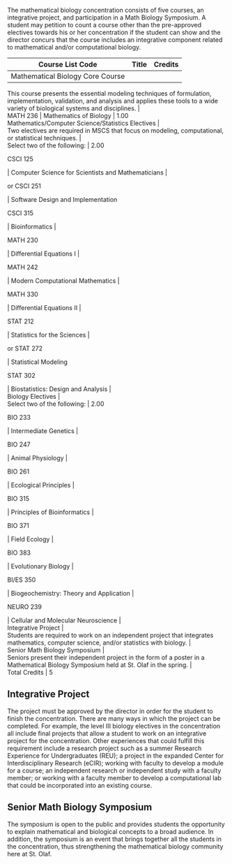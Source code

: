 The mathematical biology concentration consists of five courses, an
integrative project, and participation in a Math Biology Symposium. A student
may petition to count a course other than the pre-approved electives towards
his or her concentration if the student can show and the director concurs that
the course includes an integrative component related to mathematical and/or
computational biology.

Course List  Code  |  Title  |  Credits  
---|---|---  
Mathematical Biology Core Course  |  
This course presents the essential modeling techniques of formulation,
implementation, validation, and analysis and applies these tools to a wide
variety of biological systems and disciplines.  |  
MATH 236  |  Mathematics of Biology  |  1.00  
Mathematics/Computer Science/Statistics Electives  |  
Two electives are required in MSCS that focus on modeling, computational, or
statistical techniques.  |  
Select two of the following:  |  2.00  
  
CSCI 125

|  Computer Science for Scientists and Mathematicians  |  
  
or CSCI 251

|  Software Design and Implementation  
  
CSCI 315

|  Bioinformatics  |  
  
MATH 230

|  Differential Equations I  |  
  
MATH 242

|  Modern Computational Mathematics  |  
  
MATH 330

|  Differential Equations II  |  
  
STAT 212

|  Statistics for the Sciences  |  
  
or STAT 272

|  Statistical Modeling  
  
STAT 302

|  Biostatistics: Design and Analysis  |  
Biology Electives  |  
Select two of the following:  |  2.00  
  
BIO 233

|  Intermediate Genetics  |  
  
BIO 247

|  Animal Physiology  |  
  
BIO 261

|  Ecological Principles  |  
  
BIO 315

|  Principles of Bioinformatics  |  
  
BIO 371

|  Field Ecology  |  
  
BIO 383

|  Evolutionary Biology  |  
  
BI/ES 350

|  Biogeochemistry: Theory and Application  |  
  
NEURO 239

|  Cellular and Molecular Neuroscience  |  
Integrative Project  |  
Students are required to work on an independent project that integrates
mathematics, computer science, and/or statistics with biology.  |  
Senior Math Biology Symposium  |  
Seniors present their independent project in the form of a poster in a
Mathematical Biology Symposium held at St. Olaf in the spring.  |  
Total Credits  |  5  
  
##  Integrative Project

The project must be approved by the director in order for the student to
finish the concentration. There are many ways in which the project can be
completed. For example, the level III biology electives in the concentration
all include final projects that allow a student to work on an integrative
project for the concentration. Other experiences that could fulfill this
requirement include a research project such as a summer Research Experience
for Undergraduates (REU); a project in the expanded Center for
Interdisciplinary Research (eCIR); working with faculty to develop a module
for a course; an independent research or independent study with a faculty
member; or working with a faculty member to develop a computational lab that
could be incorporated into an existing course.

##  Senior Math Biology Symposium

The symposium is open to the public and provides students the opportunity to
explain mathematical and biological concepts to a broad audience. In addition,
the symposium is an event that brings together all the students in the
concentration, thus strengthening the mathematical biology community here at
St. Olaf.

